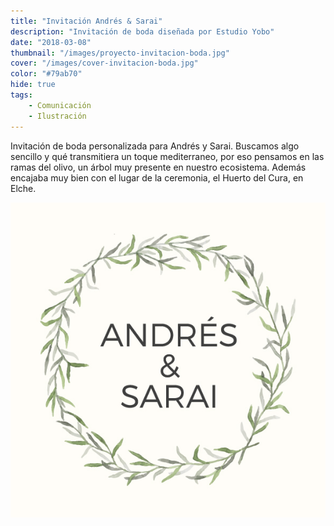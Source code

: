 ```yaml
---
title: "Invitación Andrés & Sarai"
description: "Invitación de boda diseñada por Estudio Yobo"
date: "2018-03-08"
thumbnail: "/images/proyecto-invitacion-boda.jpg"
cover: "/images/cover-invitacion-boda.jpg"
color: "#79ab70"
hide: true
tags:
    - Comunicación
    - Ilustración
---
```


Invitación de boda personalizada para Andrés y Sarai. Buscamos algo sencillo y qué transmitiera un toque mediterraneo, por eso pensamos en las ramas del olivo, un árbol muy presente en nuestro ecosistema. Además encajaba muy bien con el lugar de la ceremonia, el Huerto del Cura, en Elche. 

<hidden>
<img src="invitacion.jpg" />
</hidden>
<zoom-image src="invitacion.jpg">
